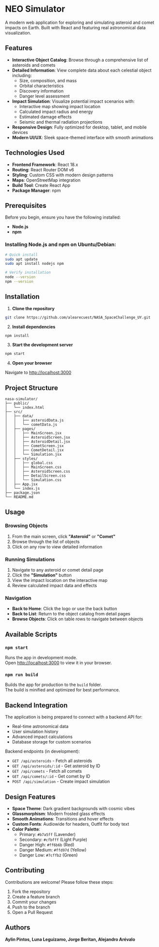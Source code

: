 # NEO Simulator

A modern web application for exploring and simulating asteroid and comet impacts on Earth. Built with React and featuring real astronomical data visualization.

## Features

- **Interactive Object Catalog**: Browse through a comprehensive list of asteroids and comets
- **Detailed Information**: View complete data about each celestial object including:
  - Size, composition, and mass
  - Orbital characteristics
  - Discovery information
  - Danger level assessment
- **Impact Simulation**: Visualize potential impact scenarios with:
  - Interactive map showing impact location
  - Calculated impact radius and energy
  - Estimated damage effects
  - Seismic and thermal radiation projections
- **Responsive Design**: Fully optimized for desktop, tablet, and mobile devices
- **Modern UI/UX**: Sleek space-themed interface with smooth animations

## Technologies Used

- **Frontend Framework**: React 18.x
- **Routing**: React Router DOM v6
- **Styling**: Custom CSS with modern design patterns
- **Maps**: OpenStreetMap integration
- **Build Tool**: Create React App
- **Package Manager**: npm

## Prerequisites

Before you begin, ensure you have the following installed:

- **Node.js** 
- **npm**

### Installing Node.js and npm on Ubuntu/Debian:

```bash
# Quick install
sudo apt update
sudo apt install nodejs npm

# Verify installation
node --version
npm --version
```

## Installation

1. **Clone the repository**

```bash
git clone https://github.com/alearecuest/NASA_SpaceChallenge_UY.git
```

2. **Install dependencies**

```bash
npm install
```

3. **Start the development server**

```bash
npm start
```

4. **Open your browser**

Navigate to [http://localhost:3000](http://localhost:3000)

## Project Structure

```
nasa-simulator/
├── public/
│   └── index.html
├── src/
│   ├── data/
│   │   ├── asteroidData.js
│   │   └── cometData.js
│   ├── pages/
│   │   ├── MainScreen.jsx
│   │   ├── AsteroidScreen.jsx
│   │   ├── AsteroidDetail.jsx
│   │   ├── CometScreen.jsx
│   │   ├── CometDetail.jsx
│   │   └── Simulation.jsx
│   ├── styles/
│   │   ├── global.css 
│   │   ├── MainScreen.css
│   │   ├── AsteroidScreen.css
│   │   ├── DetailScreen.css
│   │   └── Simulation.css
│   ├── App.jsx
│   └── index.js
├── package.json
└── README.md
```

## Usage

### Browsing Objects

1. From the main screen, click **"Asteroid"** or **"Comet"**
2. Browse through the list of objects
3. Click on any row to view detailed information

### Running Simulations

1. Navigate to any asteroid or comet detail page
2. Click the **"Simulation"** button
3. View the impact location on the interactive map
4. Review calculated impact data and effects

### Navigation

- **Back to Home**: Click the logo or use the back button
- **Back to List**: Return to the object catalog from detail pages
- **Browse Objects**: Click on table rows to navigate between objects

## Available Scripts

### `npm start`

Runs the app in development mode.  
Open [http://localhost:3000](http://localhost:3000) to view it in your browser.

### `npm run build`

Builds the app for production to the `build` folder.  
The build is minified and optimized for best performance.

## Backend Integration

The application is being prepared to connect with a backend API for:

- Real-time astronomical data
- User simulation history
- Advanced impact calculations
- Database storage for custom scenarios

Backend endpoints (in development):
- `GET /api/asteroids` - Fetch all asteroids
- `GET /api/asteroids/:id` - Get asteroid by ID
- `GET /api/comets` - Fetch all comets
- `GET /api/comets/:id` - Get comet by ID
- `POST /api/simulation` - Create impact simulation

## Design Features

- **Space Theme**: Dark gradient backgrounds with cosmic vibes
- **Glassmorphism**: Modern frosted glass effects
- **Smooth Animations**: Transitions and hover effects
- **Custom Fonts**: Audiowide for headers, Outfit for body text
- **Color Palette**:
  - Primary: `#b7a5ff` (Lavender)
  - Secondary: `#cfbfff` (Light Purple)
  - Danger High: `#ff6b6b` (Red)
  - Danger Medium: `#ffd97d` (Yellow)
  - Danger Low: `#7cffb2` (Green)

## Contributing

Contributions are welcome! Please follow these steps:

1. Fork the repository
2. Create a feature branch
3. Commit your changes
4. Push to the branch
5. Open a Pull Request

## Authors

**Aylin Pintos, Luna Leguizamo, Jorge Beritan, Alejandro Arévalo** 

